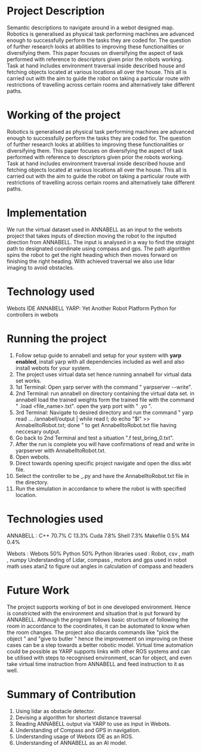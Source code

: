 # Project Description
Semantic descriptions to navigate around in a webot designed map.
Robotics is generalised as physical task performing machines are advanced enough to successfully perform the tasks they are coded for. The question of further research looks at abilities to improving these functionalities or diversifying them. This paper focuses on diversifying the aspect of task performed with reference to descriptors given prior the robots working. 
Task at hand includes environment traversal inside described house and fetching objects located at various locations all over the house. This all is carried out with the aim to guide the robot on taking a particular route with restrictions of travelling across certain rooms and alternatively take different paths.

# Working of the project
Robotics is generalised as physical task performing machines are advanced enough to successfully perform the tasks they are coded for. The question of further research looks at abilities to improving these functionalities or diversifying them. This paper focuses on diversifying the aspect of task performed with reference to descriptors given prior the robots working. 
Task at hand includes environment traversal inside described house and fetching objects located at various locations all over the house. This all is carried out with the aim to guide the robot on taking a particular route with restrictions of travelling across certain rooms and alternatively take different paths.

# Implementation
We run the virtual dataset used in ANNABELL as an input to the webots project that takes inputs of direction moving the robot to the inputted direction from ANNABELL. The input is analysed in a way to find the straight path to designated coordinate using compass and gps. The path algorithm spins the robot to get the right heading which then moves forward on finishing the right heading. With achieved traversal we also use lidar imaging to avoid obstacles.

# Technology used
Webots IDE
ANNABELL
YARP: Yet Another Robot Platform
Python for controllers in webots

# Running the project
1. Follow setup guide to annabell and setup for your system with <b>yarp enabled</b>, install yarp with all dependencies included as well and also install webots for your system.
2. The project uses virtual data set hence running annabell for virtual data set works.
3. 1st Terminal: Open yarp server with the command " yarpserver --write".
4. 2nd Terminal: run annabell on directory containing the virtual data set.
   in annabell load the trained weights form the trained file with the command " .load <file_name>.txt".
   open the yarp port with " .yo ".
5. 3rd Terminal: Navigate to desired directory and run the command "  yarp read ... /annabell/output | while read l; do echo "$l" >> AnnabelltoRobot.txt; done " to get AnnabelltoRobot.txt file having neccesary output.
6. Go back to 2nd Terminal and test a situation ".f test_bring_0.txt".
7. After the run is complete you will have confirmations of read and write in yarpserver with AnnabelltoRobot.txt.
8. Open webots.
9. Direct towards opening specific project navigate and open the diss.wbt file.
10. Select the controller to be _.py and have the AnnabelltoRobot.txt file in the directory.
11. Run the simulation in accordance to where the robot is with specified location.

# Technologies used
ANNABELL : 
C++ 70.7%
C 13.3%
Cuda 7.8%
Shell 7.3%
Makefile 0.5%
M4 0.4%

Webots :
Webots 50%
Python 50%
Python libraries used : Robot, csv , math , numpy
Understanding of Lidar, compass , motors and gps used in robot
math uses atan2 to figure out angles in calculation of compass and headers

# Future Work

The project supports working of bot in one developed environment. Hence is constricted with the environment and situation that is put forward by ANNABELL. Although the program follows basic structure of following the room in accordance to the coordinates, it can be automated to know when the room changes. The project also discards commands like "pick the object " and "give to butler " hence the improvement on improving on these cases can be a step towards a better robotic model.
Virtual time automation could be possible as YARP supports links with other ROS systems and can be utilised with steps to recognised environment, scan for object, and even take virtual time instruction from ANNABELL and feed instruction to it as well.

# Summary of Contribution

1. Using lidar as obstacle detector.
2. Devising a algorithm for shortest distance traversal
3. Reading ANNABELL output via YARP to use as input in Webots.
4. Understanding of Compass and GPS in navigation.
5. Understanding usage of Webots IDE as an ROS.
6. Understanding of ANNABELL as an AI model.

